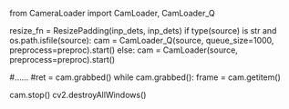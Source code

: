 from CameraLoader import CamLoader, CamLoader_Q

resize_fn = ResizePadding(inp_dets, inp_dets)
if type(source) is str and os.path.isfile(source):
    cam = CamLoader_Q(source, queue_size=1000, preprocess=preproc).start()
else:
    cam = CamLoader(source, preprocess=preproc).start()

#......
#ret = cam.grabbed()
while cam.grabbed():
 frame = cam.getitem()

cam.stop()
cv2.destroyAllWindows()
